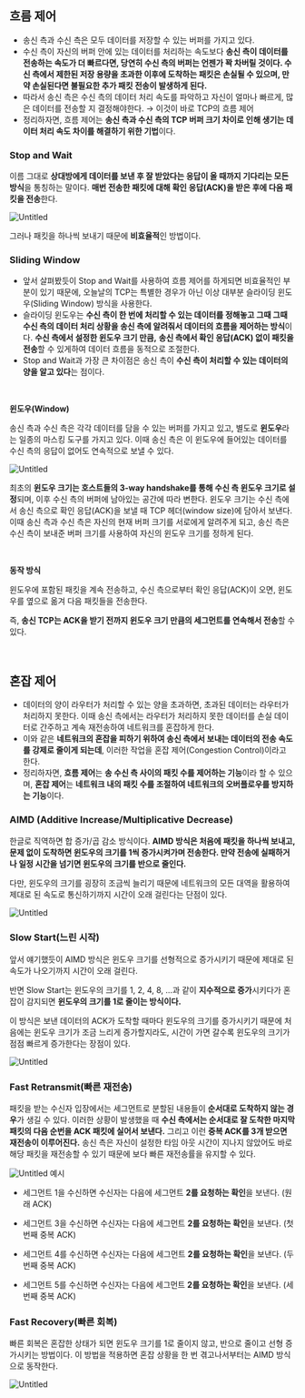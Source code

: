 ## **흐름 제어**

- 송신 측과 수신 측은 모두 데이터를 저장할 수 있는 버퍼를 가지고 있다.
- 수신 측이 자신의 버퍼 안에 있는 데이터를 처리하는 속도보다 **송신 측이 데이터를 전송하는 속도가 더 빠르다면, 당연히 수신 측의 버퍼는 언젠가 꽉 차버릴 것이다. 수신 측에서 제한된 저장 용량을 초과한 이후에 도착하는 패킷은 손실될 수 있으며, 만약 손실된다면 불필요한 추가 패킷 전송이 발생하게 된다.**
- 따라서 송신 측은 수신 측의 데이터 처리 속도를 파악하고 자신이 얼마나 빠르게, 많은 데이터를 전송할 지 결정해야한다. → 이것이 바로 TCP의 흐름 제어
- 정리하자면, 흐름 제어는 **송신 측과 수신 측의 TCP 버퍼 크기 차이로 인해 생기는 데이터 처리 속도 차이를 해결하기 위한 기법**이다.

### **Stop and Wait**

이름 그대로 **상대방에게 데이터를 보낸 후 잘 받았다는 응답이 올 때까지 기다리는 모든 방식**을 통칭하는 말이다. **매번 전송한 패킷에 대해 확인 응답(ACK)을 받은 후에 다음 패킷을 전송**한다.

![Untitled](../yoojin/img/flow%20control-and-congestion%20control_1.png)

그러나 패킷을 하나씩 보내기 때문에 **비효율적**인 방법이다. 

### **Sliding Window**

- 앞서 살펴봤듯이 Stop and Wait를 사용하여 흐름 제어를 하게되면 비효율적인 부분이 있기 때문에, 오늘날의 TCP는 특별한 경우가 아닌 이상 대부분 슬라이딩 윈도우(Sliding Window) 방식을 사용한다.
- 슬라이딩 윈도우는 **수신 측이 한 번에 처리할 수 있는 데이터를 정해놓고 그때 그때 수신 측의 데이터 처리 상황을 송신 측에 알려줘서 데이터의 흐름을 제어하는 방식**이다. **수신 측에서 설정한 윈도우 크기 만큼,** **송신 측에서 확인 응답(ACK) 없이 패킷을 전송**할 수 있게하여 데이터 흐름을 동적으로 조절한다.
- Stop and Wait과 가장 큰 차이점은 송신 측이 **수신 측이 처리할 수 있는 데이터의 양을 알고 있다**는 점이다.

<br>

**윈도우(Window)**

송신 측과 수신 측은 각각 데이터를 담을 수 있는 버퍼를 가지고 있고, 별도로 **윈도우**라는 일종의 마스킹 도구를 가지고 있다. 이때 송신 측은 이 윈도우에 들어있는 데이터를 수신 측의 응답이 없어도 연속적으로 보낼 수 있다.

![Untitled](../yoojin/img/flow%20control-and-congestion%20control_2.png)

최초의 **윈도우 크기는 호스트들의 3-way handshake를 통해 수신 측 윈도우 크기로 설정**되며, 이후 수신 측의 버퍼에 남아있는 공간에 따라 변한다. 윈도우 크기는 수신 측에서 송신 측으로 확인 응답(ACK)을 보낼 때 TCP 헤더(window size)에 담아서 보낸다. 이때 송신 측과 수신 측은 자신의 현재 버퍼 크기를 서로에게 알려주게 되고, 송신 측은 수신 측이 보내준 버퍼 크기를 사용하여 자신의 윈도우 크기를 정하게 된다. 

<br>

**동작 방식**

윈도우에 포함된 패킷을 계속 전송하고, 수신 측으로부터 확인 응답(ACK)이 오면, 윈도우를 옆으로 옮겨 다음 패킷들을 전송한다.

즉, **송신 TCP는 ACK을 받기 전까지 윈도우 크기 만큼의 세그먼트를 연속해서 전송**할 수 있다.

<br>

## **혼잡 제어**

- 데이터의 양이 라우터가 처리할 수 있는 양을 초과하면, 초과된 데이터는 라우터가 처리하지 못한다. 이때 송신 측에서는 라우터가 처리하지 못한 데이터를 손실 데이터로 간주하고 계속 재전송하여 네트워크를 혼잡하게 한다.
- 이와 같은 **네트워크의 혼잡을 피하기 위하여 송신 측에서 보내는 데이터의 전송 속도를 강제로 줄이게 되는데**, 이러한 작업을 혼잡 제어(Congestion Control)이라고 한다.
- 정리하자면, **흐름 제어**는 **송 수신 측 사이의 패킷 수를 제어하는 기능**이라 할 수 있으며, **혼잡 제어**는 **네트워크 내의 패킷 수를 조절하여 네트워크의 오버플로우를 방지하는 기능**이다.

### **AIMD (Additive Increase/Multiplicative Decrease)**

한글로 직역하면 합 증가/곱 감소 방식이다. **AIMD 방식은 처음에 패킷을 하나씩 보내고, 문제 없이 도착하면 윈도우의 크기를 1씩 증가시켜가며 전송한다. 만약 전송에 실패하거나 일정 시간을 넘기면 윈도우의 크기를 반으로 줄인다.**

 다만, 윈도우의 크기를 굉장히 조금씩 늘리기 때문에 네트워크의 모든 대역을 활용하여 제대로 된 속도로 통신하기까지 시간이 오래 걸린다는 단점이 있다.

![Untitled](../yoojin/img/flow%20control-and-congestion%20control_3.png)

### **Slow Start(느린 시작)**

앞서 얘기했듯이 AIMD 방식은 윈도우 크기를 선형적으로 증가시키기 때문에 제대로 된 속도가 나오기까지 시간이 오래 걸린다.

반면 Slow Start는 윈도우의 크기를 1, 2, 4, 8, ...과 같이 **지수적으로 증가**시키다가 혼잡이 감지되면 **윈도우의 크기를 1로 줄이는 방식이다.**

이 방식은 보낸 데이터의 ACK가 도착할 때마다 윈도우의 크기를 증가시키기 때문에 처음에는 윈도우 크기가 조금 느리게 증가할지라도, 시간이 가면 갈수록 윈도우의 크기가 점점 빠르게 증가한다는 장점이 있다.

![Untitled](../yoojin/img/flow%20control-and-congestion%20control_4.png)

### **Fast Retransmit(빠른 재전송)**

패킷을 받는 수신자 입장에서는 세그먼트로 분할된 내용들이 **순서대로 도착하지 않는 경우**가 생길 수 있다. 이러한 상황이 발생했을 때 **수신 측에서는 순서대로 잘 도착한 마지막 패킷의 다음 순번을 ACK 패킷에 실어서 보낸다.** 그리고 이런 **중복 ACK를 3개 받으면 재전송이 이루어진다.** 송신 측은 자신이 설정한 타임 아웃 시간이 지나지 않았어도 바로 해당 패킷을 재전송할 수 있기 때문에 보다 빠른 재전송률을 유지할 수 있다.

![Untitled](../yoojin/img/flow%20control-and-congestion%20control_5.png)
예시

- 세그먼트 1을 수신하면 수신자는 다음에 세그먼트 **2를 요청하는 확인**을 보낸다. (원래 ACK)

- 세그먼트 3을 수신하면 수신자는 다음에 세그먼트 **2를 요청하는 확인**을 보낸다. (첫 번째 중복 ACK)

- 세그먼트 4를 수신하면 수신자는 다음에 세그먼트 **2를 요청하는 확인**을 보낸다. (두 번째 중복 ACK)

- 세그먼트 5를 수신하면 수신자는 다음에 세그먼트 **2를 요청하는 확인**을 보낸다. (세 번째 중복 ACK)


### **Fast Recovery(빠른 회복)**

빠른 회복은 혼잡한 상태가 되면 윈도우 크기를 1로 줄이지 않고, 반으로 줄이고 선형 증가시키는 방법이다. 이 방법을 적용하면 혼잡 상황을 한 번 겪고나서부터는 AIMD 방식으로 동작한다.

![Untitled](../yoojin/img/flow%20control-and-congestion%20control_6.png)